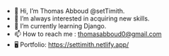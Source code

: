 - 👋 Hi, I’m Thomas Abboud @setTimith.
- 👀 I’m always interested in acquiring new skills.
- 🌱 I’m currently learning Django.
- 📫 How to reach me : thomasabboud0@gmail.com 
- 🖥️ Portfolio:  https://settimith.netlify.app/
